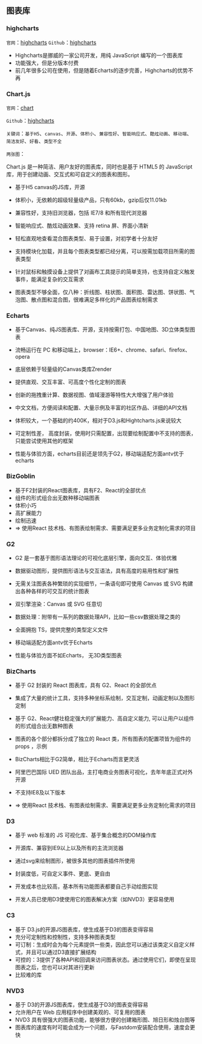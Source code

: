 ## 图表库

### highcharts
`官网`：[highcharts](https://www.highcharts.com/)
`Github`：[highcharts](https://github.com/highcharts/highcharts)

- Highcharts是挪威的一家公司开发，用纯 JavaScript 编写的一个图表库
- 功能强大，但是分版本付费
- 前几年很多公司在使用，但是随着Echarts的逐步完善，Highcharts的优势不再

### Chart.js
`官网`：[chart](https://chartjs.bootcss.com/)

`Github`：[highcharts](https://github.com/chartjs/Chart.js)

`关键词`：`基于H5`、`canvas`、`开源`、`体积小`、`兼容性好`、`智能响应式`、`酷炫动画`、`移动端`、`简洁友好`、`好看`、`类型不全`

`两张图`：


Chart.js 是一种简洁、用户友好的图表库，同时也是基于 HTML5 的 JavaScript 库，用于创建动画、交互式和可自定义的图表和图形。


- 基于H5 canvas的JS库，开源
- 体积小，无依赖的超级轻量级产品，只有60kb，gzip后仅11.01kb
- 兼容性好，支持旧浏览器，包括 IE7/8 和所有现代浏览器
- 智能响应式、酷炫动画效果、支持 retina 屏、界面小清新
- 轻松直观地查看混合图表类型、易于设置，对初学者十分友好
- 支持模块化加载，并且每个图表类型都已经分离，可以按需加载项目所需的图表类型
- 针对鼠标和触摸设备上提供了对画布工具提示的简单支持，也支持自定义触发事件，能满足复杂的交互需求

- 图表类型不够全面，仅八种：折线图、柱状图、面积图、雷达图、饼状图、气泡图、散点图和混合图，很难满足多样化的产品图表绘制需求

### Echarts
- 基于Canvas、纯JS图表库、开源，支持按需打包、中国地图、3D立体类型图表
- 流畅运行在 PC 和移动端上，browser：IE6+、chrome、safari、firefox、opera
- 底层依赖于轻量级的Canvas类库Zrender
- 提供直观、交互丰富、可高度个性化定制的图表
- 创新的拖拽重计算、数据视图、值域漫游等特性大大增强了用户体验
- 中文文档，方便阅读和配置、大量示例及丰富的社区作品、详细的API文档


- 体积较大，一个基础的约400K，相对于D3.js和Hightcharts.js来说较大
- 可定制性差， 高度封装，使用时只需配置，出现要绘制配置中不支持的图表，只能尝试使用其他的框架
- 性能与体验方面，echarts目前还是领先于G2，移动端适配方面antv优于echarts

### BizGoblin
- 基于F2封装的React图表库，具有F2、React的全部优点
- 组件的形式组合出无数种移动端图表
- 体积小巧
- 高扩展能力
- 绘制迅速
- => 使用React 技术栈、有图表绘制需求、需要满足更多业务定制化需求的项目

### G2
- G2 是一套基于图形语法理论的可视化底层引擎，面向交互、体验优雅
- 数据驱动图形，提供图形语法与交互语法，具有高度的易用性和扩展性
- 无需关注图表各种繁琐的实现细节，一条语句即可使用 Canvas 或 SVG 构建出各种各样的可交互的统计图表
- 双引擎渲染：Canvas 或 SVG 任意切
- 数据处理：附带有一系列的数据处理API，比如一些csv数据处理之类的
- 全面拥抱 TS，提供完整的类型定义文件

- 移动端适配方面antv优于Echarts
- 性能与体验方面不如Echarts， 无3D类型图表

### BizCharts
- 基于 G2 封装的 React 图表库，具有 G2、React 的全部优点
- 集成了大量的统计工具，支持多种坐标系绘制，交互定制，动画定制以及图形定制
- 基于 G2、React健壮稳定强大的扩展能力、高自定义能力, 可以让用户以组件的形式组合出无数种图表
- 图表的各个部分都拆分成了独立的 React 类，所有图表的配置项皆为组件的 props ，示例
- BizCharts相比于G2简单，相比于Echarts而言更灵活
- 阿里巴巴国际 UED 团队出品，主打电商业务图表可视化，去年年底正式对外开源
- 不支持IE8及以下版本

- => 使用React 技术栈、有图表绘制需求、需要满足更多业务定制化需求的项目

### D3
- 基于 web 标准的 JS 可视化库、基于集合概念的DOM操作库
- 开源库、兼容到IE9以上以及所有的主流浏览器
- 通过svg来绘制图形，被很多其他的图表插件所使用
- 封装度低，可自定义事件、更底、更自由

- 开发成本也比较高，基本所有功能图表都要自己手动绘图实现
- 开发人员已使用D3使使用它的图表解决方案（如NVD3）更容易使用

### C3
- 基于 D3.js的开源JS图表库，使生成基于D3的图表变得容易
- 充分可定制性和控制性，支持多种图表类型
- 可订制：生成时会为每个元素提供一些类，因此您可以通过该类定义自定义样式，并且可以通过D3直接扩展结构
- 可控的：3提供了各种API和回调来访问图表状态。通过使用它们，即使在呈现图表之后，您也可以对其进行更新
- 比较难的库

### NVD3
- 基于 D3的开源JS图表库，使生成基于D3的图表变得容易
- 允许用户在 Web 应用程序中创建美观的、可复用的图表
- NVD3 具有很强大的图表功能，能够很方便的创建箱形图、旭日形和烛台图等
- 图表库的速度有时可能会成为一个问题，与Fastdom安装配合使用，速度会更快
